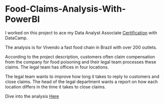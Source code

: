 # Food-Claims-Analysis-With-PowerBI
I worked on this project to ace my Data Analyst Associate [Certification](https://www.datacamp.com/certificate/DAA0010430084846) with DataCamp. 

The analysis is for Vivendo a fast food chain in Brazil with over 200 outlets.

According to the project description, customers often claim compensation from the company for food poisoning and their legal team processes these claims. The legal team has offices in four locations.

The legal team wants to improve how long it takes to reply to customers and close claims. The head of the legal department wants a report on how each location differs in the time it
takes to close claims.

Dive into the analysis [Here](https://github.com/JachimmaChristian/Food-Claims-Analysis-With-PowerBI/blob/main/workspace/notebook.ipynb)
